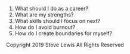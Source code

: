 1. What should I do as a career?
1. What are my strengths?
1. What skills should I focus on next?
1. How do I avoid burnout?
1. How do I create boundaries for myself?

Copyright 2019 Steve Lewis All Rights Reserved
